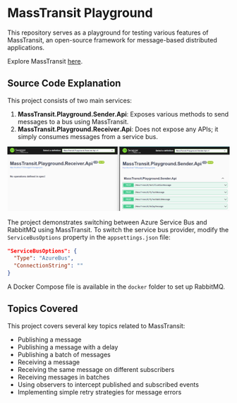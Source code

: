 # MassTransit Playground

This repository serves as a playground for testing various features of MassTransit, an open-source framework for message-based distributed applications.

Explore MassTransit [here](https://masstransit.io/).

## Source Code Explanation

This project consists of two main services:

1. **MassTransit.Playground.Sender.Api**: Exposes various methods to send messages to a bus using MassTransit.
2. **MassTransit.Playground.Receiver.Api**: Does not expose any APIs; it simply consumes messages from a service bus.

![image](./assets/swagger.png)

The project demonstrates switching between Azure Service Bus and RabbitMQ using MassTransit. To switch the service bus provider, modify the `ServiceBusOptions` property in the `appsettings.json` file:

```json
"ServiceBusOptions": {
  "Type": "AzureBus",
  "ConnectionString": ""
}
```

A Docker Compose file is available in the `docker` folder to set up RabbitMQ.

## Topics Covered

This project covers several key topics related to MassTransit:

- Publishing a message
- Publishing a message with a delay
- Publishing a batch of messages
- Receiving a message
- Receiving the same message on different subscribers
- Receiving messages in batches
- Using observers to intercept published and subscribed events
- Implementing simple retry strategies for message errors
